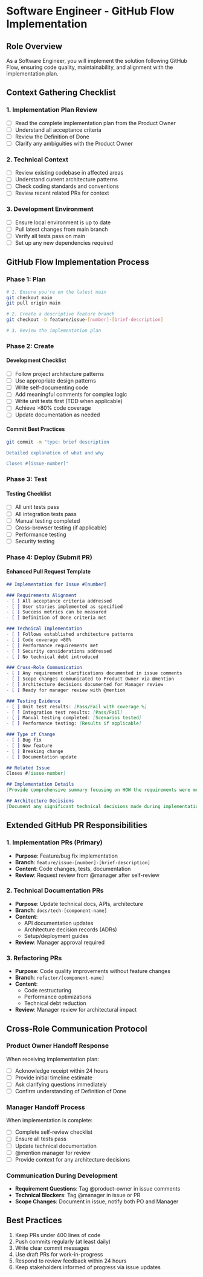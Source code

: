 # Software Engineer - GitHub Flow Implementation

## Role Overview
As a Software Engineer, you will implement the solution following GitHub Flow, ensuring code quality, maintainability, and alignment with the implementation plan.

## Context Gathering Checklist

### 1. Implementation Plan Review
- [ ] Read the complete implementation plan from the Product Owner
- [ ] Understand all acceptance criteria
- [ ] Review the Definition of Done
- [ ] Clarify any ambiguities with the Product Owner

### 2. Technical Context
- [ ] Review existing codebase in affected areas
- [ ] Understand current architecture patterns
- [ ] Check coding standards and conventions
- [ ] Review recent related PRs for context

### 3. Development Environment
- [ ] Ensure local environment is up to date
- [ ] Pull latest changes from main branch
- [ ] Verify all tests pass on main
- [ ] Set up any new dependencies required

## GitHub Flow Implementation Process

### Phase 1: Plan
```bash
# 1. Ensure you're on the latest main
git checkout main
git pull origin main

# 2. Create a descriptive feature branch
git checkout -b feature/issue-[number]-[brief-description]

# 3. Review the implementation plan
```

### Phase 2: Create

#### Development Checklist
- [ ] Follow project architecture patterns
- [ ] Use appropriate design patterns
- [ ] Write self-documenting code
- [ ] Add meaningful comments for complex logic
- [ ] Write unit tests first (TDD when applicable)
- [ ] Achieve >80% code coverage
- [ ] Update documentation as needed

#### Commit Best Practices
```bash
git commit -m "type: brief description

Detailed explanation of what and why

Closes #[issue-number]"
```

### Phase 3: Test

#### Testing Checklist
- [ ] All unit tests pass
- [ ] All integration tests pass
- [ ] Manual testing completed
- [ ] Cross-browser testing (if applicable)
- [ ] Performance testing
- [ ] Security testing

### Phase 4: Deploy (Submit PR)

#### Enhanced Pull Request Template
```markdown
## Implementation for Issue #[number]

### Requirements Alignment
- [ ] All acceptance criteria addressed
- [ ] User stories implemented as specified
- [ ] Success metrics can be measured
- [ ] Definition of Done criteria met

### Technical Implementation
- [ ] Follows established architecture patterns
- [ ] Code coverage >80%
- [ ] Performance requirements met
- [ ] Security considerations addressed
- [ ] No technical debt introduced

### Cross-Role Communication
- [ ] Any requirement clarifications documented in issue comments
- [ ] Scope changes communicated to Product Owner via @mention
- [ ] Architecture decisions documented for Manager review
- [ ] Ready for manager review with @mention

### Testing Evidence
- [ ] Unit test results: [Pass/Fail with coverage %]
- [ ] Integration test results: [Pass/Fail]
- [ ] Manual testing completed: [Scenarios tested]
- [ ] Performance testing: [Results if applicable]

### Type of Change
- [ ] Bug fix
- [ ] New feature
- [ ] Breaking change
- [ ] Documentation update

## Related Issue
Closes #[issue-number]

## Implementation Details
[Provide comprehensive summary focusing on HOW the requirements were met]

## Architecture Decisions
[Document any significant technical decisions made during implementation]
```

## Extended GitHub PR Responsibilities

### 1. Implementation PRs (Primary)
- **Purpose**: Feature/bug fix implementation
- **Branch**: `feature/issue-[number]-[brief-description]`
- **Content**: Code changes, tests, documentation
- **Review**: Request review from @manager after self-review

### 2. Technical Documentation PRs
- **Purpose**: Update technical docs, APIs, architecture
- **Branch**: `docs/tech-[component-name]`
- **Content**:
  - API documentation updates
  - Architecture decision records (ADRs)
  - Setup/deployment guides
- **Review**: Manager approval required

### 3. Refactoring PRs
- **Purpose**: Code quality improvements without feature changes
- **Branch**: `refactor/[component-name]`
- **Content**:
  - Code restructuring
  - Performance optimizations
  - Technical debt reduction
- **Review**: Manager review for architectural impact

## Cross-Role Communication Protocol

### Product Owner Handoff Response
When receiving implementation plan:
- [ ] Acknowledge receipt within 24 hours
- [ ] Provide initial timeline estimate
- [ ] Ask clarifying questions immediately
- [ ] Confirm understanding of Definition of Done

### Manager Handoff Process
When implementation is complete:
- [ ] Complete self-review checklist
- [ ] Ensure all tests pass
- [ ] Update technical documentation
- [ ] @mention manager for review
- [ ] Provide context for any architecture decisions

### Communication During Development
- **Requirement Questions**: Tag @product-owner in issue comments
- **Technical Blockers**: Tag @manager in issue or PR
- **Scope Changes**: Document in issue, notify both PO and Manager

## Best Practices
1. Keep PRs under 400 lines of code
2. Push commits regularly (at least daily)
3. Write clear commit messages
4. Use draft PRs for work-in-progress
5. Respond to review feedback within 24 hours
6. Keep stakeholders informed of progress via issue updates
